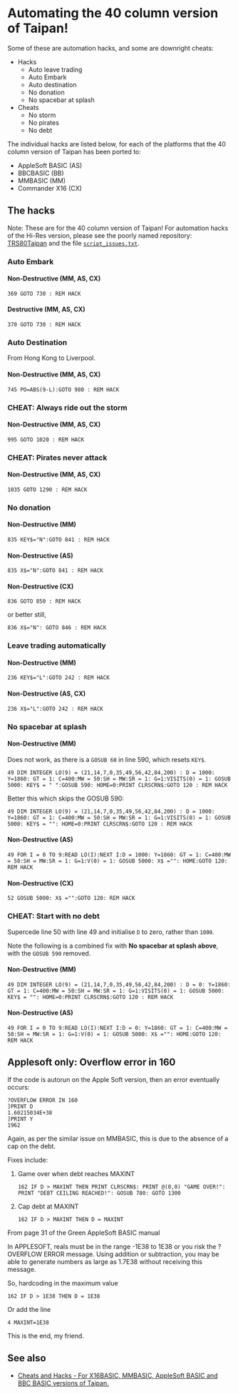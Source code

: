 # Automating the 40 column version of Taipan!

Some of these are automation hacks, and some are downright cheats:

 - Hacks
   - Auto leave trading
   - Auto Embark
   - Auto destination
   - No donation
   - No spacebar at splash
 - Cheats
   - No storm
   - No pirates
   - No debt

The individual hacks are listed below, for each of the platforms that the 40 column version of Taipan has been ported to:

 - AppleSoft BASIC (AS)
 - BBCBASIC        (BB)
 - MMBASIC         (MM)
 - Commander X16   (CX)

## The hacks

Note: These are for the 40 column version of Taipan! For automation hacks of the Hi-Res version, please see the poorly named repository: [TRS80Taipan](https://github.com/greenonline/TRS80Taipan) and the file [`script_issues.txt`](https://github.com/greenonline/TRS80Taipan/blob/main/Listings/TRS80%20Taipan%20script%20issues.txt).

### Auto Embark

#### Non-Destructive (MM, AS, CX)

```none
369 GOTO 730 : REM HACK
```
#### Destructive (MM, AS, CX)
```none
370 GOTO 730 : REM HACK
```
### Auto Destination

From Hong Kong to Liverpool.

#### Non-Destructive (MM, AS, CX)

```none
745 PO=ABS(9-L):GOTO 980 : REM HACK
```

### CHEAT: Always ride out the storm
#### Non-Destructive (MM, AS, CX)
```none
995 GOTO 1020 : REM HACK
```
### CHEAT: Pirates never attack
#### Non-Destructive (MM, AS, CX)
```none
1035 GOTO 1290 : REM HACK
```
### No donation
#### Non-Destructive (MM)
```none
835 KEY$="N":GOTO 841 : REM HACK
```
#### Non-Destructive (AS)
```none
835 X$="N":GOTO 841 : REM HACK
```
#### Non-Destructive (CX)
```none
836 GOTO 850 : REM HACK
```
or better still,
```none
836 X$="N": GOTO 846 : REM HACK
```
### Leave trading automatically
#### Non-Destructive (MM)
```none
236 KEY$="L":GOTO 242 : REM HACK
```
#### Non-Destructive (AS, CX)
```none
236 X$="L":GOTO 242 : REM HACK
```
### No spacebar at splash
#### Non-Destructive (MM)

Does not work, as there is a `GOSUB 60` in line 590, which resets `KEY$`.
```none
49 DIM INTEGER LO(9) = (21,14,7,0,35,49,56,42,84,200) : D = 1000: Y=1860: GT = 1: C=400:MW = 50:SH = MW:SR = 1: G=1:VISITS(0) = 1: GOSUB 5000: KEY$ = " ":GOSUB 590: HOME=0:PRINT CLRSCRN$:GOTO 120 : REM HACK
```
Better this which skips the GOSUB 590:
```none
49 DIM INTEGER LO(9) = (21,14,7,0,35,49,56,42,84,200) : D = 1000: Y=1860: GT = 1: C=400:MW = 50:SH = MW:SR = 1: G=1:VISITS(0) = 1: GOSUB 5000: KEY$ = "": HOME=0:PRINT CLRSCRN$:GOTO 120 : REM HACK
```
#### Non-Destructive (AS)
```none
49 FOR I = 0 TO 9:READ LO(I):NEXT I:D = 1000: Y=1860: GT = 1: C=400:MW = 50:SH = MW:SR = 1: G=1:V(0) = 1: GOSUB 5000: X$ ="": HOME:GOTO 120: REM HACK
```
#### Non-Destructive (CX)
```none
52 GOSUB 5000: X$ ="":GOTO 120: REM HACK
```
### CHEAT: Start with no debt

Supercede line 50 with line 49 and initialise `D` to zero, rather than `1000`.

Note the following is a combined fix with **No spacebar at splash above**, with the `GOSUB 590` removed.

#### Non-Destructive (MM)
```none
49 DIM INTEGER LO(9) = (21,14,7,0,35,49,56,42,84,200) : D = 0: Y=1860: GT = 1: C=400:MW = 50:SH = MW:SR = 1: G=1:VISITS(0) = 1: GOSUB 5000: KEY$ = "": HOME=0:PRINT CLRSCRN$:GOTO 120 : REM HACK
```
#### Non-Destructive (AS)
```none
49 FOR I = 0 TO 9:READ LO(I):NEXT I:D = 0: Y=1860: GT = 1: C=400:MW = 50:SH = MW:SR = 1: G=1:V(0) = 1: GOSUB 5000: X$ ="": HOME:GOTO 120: REM HACK
```
## Applesoft only: Overflow error in 160

If the code is autorun on the Apple Soft version, then an error eventually occurs:
```none
?OVERFLOW ERROR IN 160
]PRINT D
1.60215034E+38
]PRINT Y
1962
```

Again, as per the similar issue on MMBASIC, this is due to the absence of a cap on the debt.

Fixes include:

1. Game over when debt reaches MAXINT
   ```none
   162 IF D > MAXINT THEN PRINT CLRSCRN$: PRINT @(0,0) "GAME OVER!": PRINT "DEBT CEILING REACHED!": GOSUB 780: GOTO 1300
   ```
2. Cap debt at MAXINT
   ```none
   162 IF D > MAXINT THEN D = MAXINT
   ```
From page 31 of the Green AppleSoft BASIC manual

In APPLESOFT, reals must be in the range -1E38 to 1E38 or you risk the ?OVERFLOW ERROR message. Using addition or subtraction, you may be able to generate numbers as large as 1.7E38 without receiving this message.

So, hardcoding in the maximum value
```none
162 IF D > 1E38 THEN D = 1E38
```
Or add the line
```none
4 MAXINT=1E38
```
This is the end, my friend.

## See also

 - [Cheats and Hacks - For X16BASIC, MMBASIC, AppleSoft BASIC and BBC BASIC versions of Taipan.][1]




  [1]: https://gr33nonline.wordpress.com/2025/06/24/automating-40-column-taipan/
